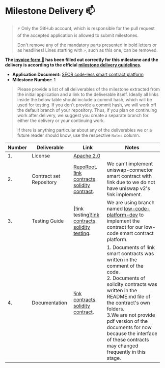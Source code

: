 # Milestone Delivery :mailbox:

> ⚡ Only the GitHub account, which is responsible for the pull request of the accepted application is allowed to submit milestones. 
> 
> Don't remove any of the mandatory parts presented in bold letters or as headlines! Lines starting with `>`, such as this one, can be removed.

**The [invoice form :pencil:](https://docs.google.com/forms/d/e/1FAIpQLSdSqj2vYjvpiIytkjcc40Pwl0Eg76WGUAq5L9e8eFuuOegmLw/viewform) has been filled out correctly for this milestone and the delivery is according to the official [milestone delivery guidelines](https://github.com/w3f/General-Grants-Program/blob/master/grants/milestone-deliverables-guidelines.md).**  

* **Application Document:** [SEOR code-less smart contract platform](https://github.com/w3f/Open-Grants-Program/pull/205)
* **Milestone Number:** 1

> Please provide a list of all deliverables of the milestone extracted from the initial application and a link to the deliverable itself. Ideally all links inside the below table should include a commit hash, which will be used for testing. If you don't provide a commit hash, we will work off the default branch of your repository. Thus, if you plan on continuing work after delivery, we suggest you create a separate branch for either the delivery or your continuing work. 
> 
> If there is anything particular about any of the deliverables we or a future reader should know, use the respective `Notes` column.

| Number | Deliverable | Link | Notes |
| ------------- | ------------- | ------------- |------------- |
| 1. | License |[Apache 2.0](https://github.com/SealSC/smart-contracts/blob/low-code-platform-dev/LICENSE)| | 
| 2.  | Contract set Repository | [RepoRoot](https://github.com/SealSC/smart-contracts/tree/low-code-platform-dev).<br>[!ink contracts](https://github.com/SealSC/smart-contracts/tree/low-code-platform-dev/ink-contracts).<br>[solidity contract](https://github.com/SealSC/smart-contracts/tree/low-code-platform-dev/solidity-contracts).| We can't implement uniswap-connector smart contract  with !ink due to we do not have uniswap v2's !ink implement. | 
| 3.  | Testing Guide | [!ink testing][!ink contracts](https://github.com/SealSC/smart-contracts/tree/low-code-platform-dev/ink-contracts#testing).<br>[solidity testing](https://github.com/SealSC/smart-contracts/tree/low-code-platform-dev/solidity-contracts#testing).| We are using branch named [low-code-platform-dev](https://github.com/SealSC/smart-contracts/tree/low-code-platform-dev) to implement the contract for our low-code smart contract platform. | 
| 4. | Documentation |[!ink contracts](https://github.com/SealSC/smart-contracts/tree/low-code-platform-dev/ink-contracts).<br>[solidity contract](https://github.com/SealSC/smart-contracts/tree/low-code-platform-dev/solidity-contracts).| 1. Documents of !ink smart contracts was written in the comment of the code. <br> 2. Documents of solidity contracts was written in the README.md file of the contract's own folders. <br> 3.We are not provide pdf version of the documents  for now because the interface of these contracts may changed frequently in this stage.  | 

